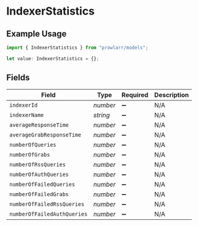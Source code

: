 # IndexerStatistics

## Example Usage

```typescript
import { IndexerStatistics } from "prowlarr/models";

let value: IndexerStatistics = {};
```

## Fields

| Field                       | Type                        | Required                    | Description                 |
| --------------------------- | --------------------------- | --------------------------- | --------------------------- |
| `indexerId`                 | *number*                    | :heavy_minus_sign:          | N/A                         |
| `indexerName`               | *string*                    | :heavy_minus_sign:          | N/A                         |
| `averageResponseTime`       | *number*                    | :heavy_minus_sign:          | N/A                         |
| `averageGrabResponseTime`   | *number*                    | :heavy_minus_sign:          | N/A                         |
| `numberOfQueries`           | *number*                    | :heavy_minus_sign:          | N/A                         |
| `numberOfGrabs`             | *number*                    | :heavy_minus_sign:          | N/A                         |
| `numberOfRssQueries`        | *number*                    | :heavy_minus_sign:          | N/A                         |
| `numberOfAuthQueries`       | *number*                    | :heavy_minus_sign:          | N/A                         |
| `numberOfFailedQueries`     | *number*                    | :heavy_minus_sign:          | N/A                         |
| `numberOfFailedGrabs`       | *number*                    | :heavy_minus_sign:          | N/A                         |
| `numberOfFailedRssQueries`  | *number*                    | :heavy_minus_sign:          | N/A                         |
| `numberOfFailedAuthQueries` | *number*                    | :heavy_minus_sign:          | N/A                         |